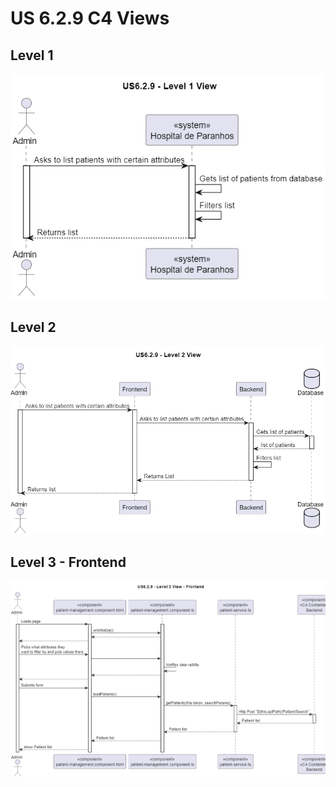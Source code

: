 # US 6.2.9 C4 Views
## Level 1
![](level-1/US6-2-9-level-1-view.png)
## Level 2
![](level-2/US6-2-9-level-2-view.png)
## Level 3 - Frontend
![](level-3/US6-2-9-level-3-view-frontend.png)